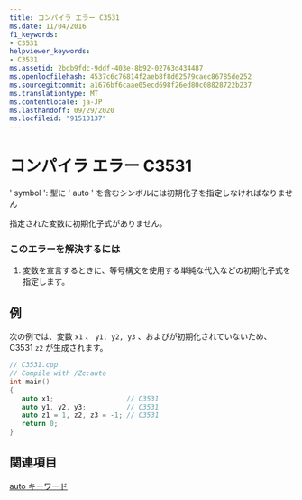 ```yaml
---
title: コンパイラ エラー C3531
ms.date: 11/04/2016
f1_keywords:
- C3531
helpviewer_keywords:
- C3531
ms.assetid: 2bdb9fdc-9ddf-403e-8b92-02763d434487
ms.openlocfilehash: 4537c6c76814f2aeb8f8d62579caec86785de252
ms.sourcegitcommit: a1676bf6caae05ecd698f26ed80c08828722b237
ms.translationtype: MT
ms.contentlocale: ja-JP
ms.lasthandoff: 09/29/2020
ms.locfileid: "91510137"
---
```

# <a name="compiler-error-c3531"></a>コンパイラ エラー C3531

' symbol ': 型に ' auto ' を含むシンボルには初期化子を指定しなければなりません

指定された変数に初期化子式がありません。

### <a name="to-correct-this-error"></a>このエラーを解決するには

1. 変数を宣言するときに、等号構文を使用する単純な代入などの初期化子式を指定します。

## <a name="example"></a>例

次の例では、変数 `x1` 、 `y1, y2, y3` 、およびが初期化されていないため、C3531 `z2` が生成されます。

```cpp
// C3531.cpp
// Compile with /Zc:auto
int main()
{
   auto x1;                  // C3531
   auto y1, y2, y3;          // C3531
   auto z1 = 1, z2, z3 = -1; // C3531
   return 0;
}
```

## <a name="see-also"></a>関連項目

[auto キーワード](../../cpp/auto-cpp.md)
